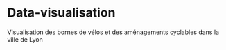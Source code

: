 # Data-visualisation
Visualisation des bornes de vélos et des aménagements cyclables dans la ville de Lyon
